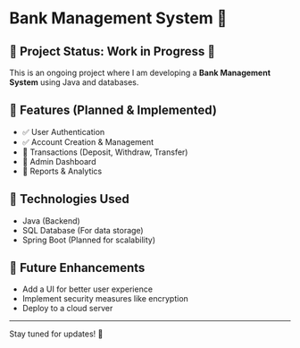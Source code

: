 # Bank Management System 🏦

## 📌 Project Status: Work in Progress 🚧
This is an ongoing project where I am developing a **Bank Management System** using Java and databases.

## 📖 Features (Planned & Implemented)
- ✅ User Authentication
- ✅ Account Creation & Management
- 🚧 Transactions (Deposit, Withdraw, Transfer)
- 🚧 Admin Dashboard
- 🚧 Reports & Analytics

## 🔧 Technologies Used
- Java (Backend)
- SQL Database (For data storage)
- Spring Boot (Planned for scalability)
    
## 📌 Future Enhancements
- Add a UI for better user experience
- Implement security measures like encryption
- Deploy to a cloud server

---

Stay tuned for updates! 🚀
